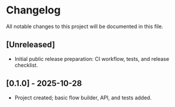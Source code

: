 # Changelog

All notable changes to this project will be documented in this file.

## [Unreleased]

- Initial public release preparation: CI workflow, tests, and release checklist.

## [0.1.0] - 2025-10-28

- Project created; basic flow builder, API, and tests added.

